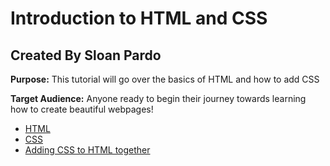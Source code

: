 # Introduction to HTML and CSS

## Created By Sloan Pardo 
**Purpose:** This tutorial will go over the basics of HTML and how to add CSS

**Target Audience:** Anyone ready to begin their journey towards learning how to create beautiful webpages!

+ [HTML](HTML.md)
+ [CSS](CSS.md)
+ [Adding CSS to HTML together ](HTMLandCSS.md)

